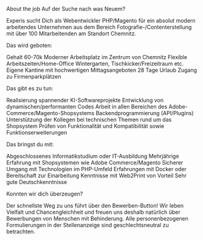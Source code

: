 About the job
Auf der Suche nach was Neuem?

Experis sucht Dich als Webentwickler PHP/Magento für ein absolut modern arbeitendes Unternehmen aus dem Bereich Fotografie-/Contenterstellung mit über 100 Mitarbeitenden am Standort Chemnitz.

Das wird geboten:


Gehalt 60-70k
Moderner Arbeitsplatz im Zentrum von Chemnitz
Flexible Arbeitszeiten/Home-Office
Wintergarten, Tischkicker/Freizeitraum etc.
Eigene Kantine mit hochwertigen Mittagsangeboten
28 Tage Urlaub
Zugang zu Firmenparkplätzen


Das gibt es zu tun:


Realisierung spannender KI-Softwareprojekte
Entwicklung von dynamischen/performanten Codes
Arbeit in allen Bereichen des Adobe-Commerce/Magento-Shopsystems
Backendprogrammierung (API/Plugins)
Unterstützung der Kollegen bei technischen Themen rund um das Shopsystem
Prüfen von Funktionalität und Kompatibilität sowie Funktionserweiterungen


Das bringst du mit:


Abgeschlossenes Informatikstudium oder IT-Ausbildung
Mehrjährige Erfahrung mit Shopsystemen wie Adobe Commerce/Magento
Sicherer Umgang mit Technologien im PHP-Umfeld
Erfahrungen mit Docker oder Bereitschaft zur Einarbeitung
Kenntnisse mit Web2Print von Vorteil
Sehr gute Deutschkenntnisse


Konnten wir dich überzeugen?

Der schnellste Weg zu uns führt über den Bewerben-Button! Wir leben Vielfalt und Chancengleichheit und freuen uns deshalb natürlich über Bewerbungen von Menschen mit Behinderung. Alle personenbezogenen Formulierungen in der Stellenanzeige sind geschlechtsneutral zu betrachten.